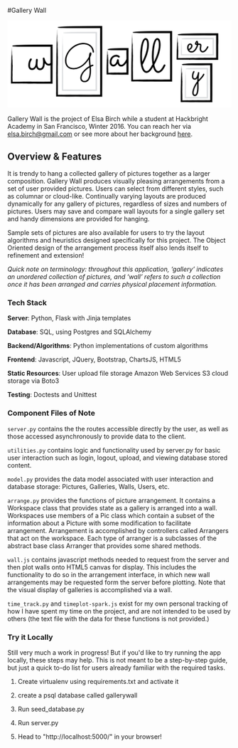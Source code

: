 
#Gallery Wall 

![gw_logo](http://github.com/elsabirch/gallery-wall/blob/master/static/img/gw_logo_white.png)

Gallery Wall is the project of Elsa Birch while a student at Hackbright Academy in San Francisco, Winter 2016. You can reach her via <elsa.birch@gmail.com> or see more about her background [here](http://www.elsabirch.com).

## Overview & Features

It is trendy to hang a collected gallery of pictures together as a larger composition. Gallery Wall produces visually pleasing arrangements from a set of user provided pictures. Users can select from different styles, such as columnar or cloud-like. Continually varying layouts are produced dynamically for any gallery of pictures, regardless of sizes and numbers of pictures.  Users may save and compare wall layouts for a single gallery set and handy dimensions are provided for hanging.

Sample sets of pictures are also available for users to try the layout algorithms and heuristics designed specifically for this project. The Object Oriented design of the arrangement process itself also lends itself to refinement and extension!

*Quick note on terminology:  throughout this application, ‘gallery’ indicates an unordered collection of pictures, and ‘wall’ refers to such a collection once it has been arranged and carries physical placement information.*

### Tech Stack

**Server**: Python, Flask with Jinja templates

**Database**: SQL, using Postgres and SQLAlchemy

**Backend/Algorithms**: Python implementations of custom algorithms

**Frontend**: Javascript, JQuery, Bootstrap, ChartsJS, HTML5

**Static Resources**: User upload file storage Amazon Web Services S3 cloud storage via Boto3

**Testing**: Doctests and Unittest

### Component Files of Note

`server.py` contains the the routes accessible directly by the user, as well as those accessed asynchronously to provide data to the client.

`utilities.py` contains logic and functionality used by server.py for basic user interaction such as login, logout, upload, and viewing database stored content.

`model.py` provides the data model associated with user interaction and database storage: Pictures, Galleries, Walls, Users, etc.

`arrange.py` provides the functions of picture arrangement. It contains a Workspace class that provides state as a gallery is arranged into a wall.  Workspaces use members of a Pic class which contain a subset of the information about a Picture with some modification to facilitate arrangement. Arrangement is accomplished by controllers called Arrangers that act on the workspace. Each type of arranger is a subclasses of the abstract base class Arranger that provides some shared methods.

`wall.js` contains javascript methods needed to request from the server and then plot walls onto HTML5 canvas for display.  This includes the functionality to do so in the arrangement interface, in which new wall arrangements may be requested form the server before plotting. Note that the visual display of galleries is accomplished via a wall.

`time_track.py` and `timeplot-spark.js` exist for my own personal tracking of how I have spent my time on the project, and are not intended to be used by others (the text file with the data for these functions is not provided.)



### Try it Locally

Still very much a work in progress! But if you'd like to try running the app locally, these steps may help.  This is not meant to be a step-by-step guide, but just a quick to-do list for users already familiar with the required tasks.

1. Create virtualenv using requirements.txt and activate it

2. create a psql database called gallerywall

3. Run seed_database.py

4. Run server.py

5. Head to "http://localhost:5000/" in your browser!
